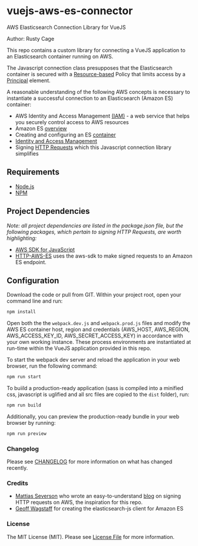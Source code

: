 # vuejs-aws-es-connector
AWS Elasticsearch Connection Library for VueJS

Author: Rusty Cage

This repo contains a custom library for connecting a VueJS application to an Elasticsearch container running on AWS. 

The Javascript connection class presupposes that the Elasticsearch container is secured with a [Resource-based](https://docs.aws.amazon.com/elasticsearch-service/latest/developerguide/es-ac.html#es-ac-types-resource) Policy that limits access by a [Principal](https://docs.aws.amazon.com/IAM/latest/UserGuide/reference_policies_elements_principal.html) element.

A reasonable understanding of the following AWS concepts is necessary to instantiate a successful connection to an Elasticsearch (Amazon ES) container:

- AWS Identity and Access Management [(IAM)](https://docs.aws.amazon.com/IAM/latest/UserGuide/introduction.html) - a web service that helps you securely control access to AWS resources
- Amazon ES [overview](https://docs.aws.amazon.com/elasticsearch-service/latest/developerguide/what-is-amazon-elasticsearch-service.html)
- Creating and configuring an ES [container](https://docs.aws.amazon.com/elasticsearch-service/latest/developerguide/es-createupdatedomains.html)
- [Identity and Access Management](https://docs.aws.amazon.com/elasticsearch-service/latest/developerguide/es-ac.html) 
- Signing [HTTP Requests](https://docs.aws.amazon.com/elasticsearch-service/latest/developerguide/es-request-signing.html) which this Javascript connection library simplifies

## Requirements

- [Node.js](https://nodejs.org/en/)
- [NPM](https://www.npmjs.com/get-npm)

## Project Dependencies

_Note: all project dependencies are listed in the package.json file, but the following packages, which pertain to signing HTTP Requests, are worth highlighting:_

- [AWS SDK for JavaScript](https://www.npmjs.com/package/aws-sdk)
- [HTTP-AWS-ES](https://github.com/TheDeveloper/http-aws-es) uses the aws-sdk to make signed requests to an Amazon ES endpoint.

## Configuration

Download the code or pull from GIT. Within your project root, open your command line and run:

```bash
npm install
```

Open both the the `webpack.dev.js` and `webpack.prod.js` files and modify the AWS ES container host, region and credentials (AWS_HOST, AWS_REGION, AWS_ACCESS_KEY_ID, AWS_SECRET_ACCESS_KEY) in accordance with your own working instance. These process environments are instantiated at run-time within the VueJS application provided in this repo.

To start the webpack dev server and reload the application in your web browser, run the following command:

```bash
npm run start
``` 

To buiild a production-ready application (sass is compiled into a minified css, javascript is uglified and all src files are copied to the `dist` folder), run:

```bash
npm run build
``` 

Additionally, you can preview the production-ready bundle in your web browser by running:

```bash
npm run preview
``` 

### Changelog

Please see [CHANGELOG](CHANGELOG.md) for more information on what has changed recently.

### Credits

- [Mattias Severson](https://github.com/matsev) who wrote an easy-to-understand [blog](https://blog.jayway.com/2018/09/11/aws-elasticsearch-javascript-client/) on signing HTTP requests on AWS, the inspiration for this repo.
- [Geoff Wagstaff](https://github.com/TheDeveloper) for creating the elasticsearch-js client for Amazon ES 

### License

The MIT License (MIT). Please see [License File](LICENSE.md) for more information.